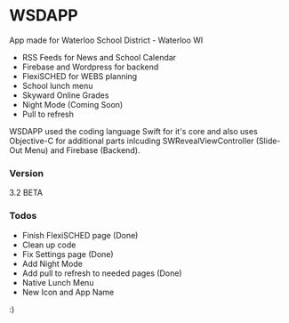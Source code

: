 # WSDAPP

App made for Waterloo School District - Waterloo WI

  - RSS Feeds for News and School Calendar
  - Firebase and Wordpress for backend
  - FlexiSCHED for WEBS planning
  - School lunch menu
  - Skyward Online Grades
  - Night Mode (Coming Soon)
  - Pull to refresh

WSDAPP used the coding language Swift for it's core and also uses Objective-C for additional parts inlcuding SWRevealViewController (Slide-Out Menu) and Firebase (Backend).

### Version
3.2 BETA

### Todos

 - Finish FlexiSCHED page (Done)
 - Clean up code
 - Fix Settings page (Done)
 - Add Night Mode
 - Add pull to refresh to needed pages (Done)
 - Native Lunch Menu
 - New Icon and App Name

:)
